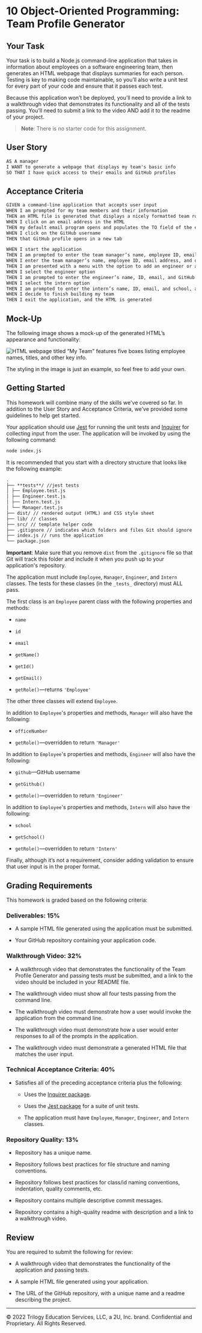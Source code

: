 # 10 Object-Oriented Programming: Team Profile Generator

## Your Task

Your task is to build a Node.js command-line application that takes in information about employees on a software engineering team, then generates an HTML webpage that displays summaries for each person. Testing is key to making code maintainable, so you’ll also write a unit test for every part of your code and ensure that it passes each test.

Because this application won’t be deployed, you’ll need to provide a link to a walkthrough video that demonstrates its functionality and all of the tests passing. You’ll need to submit a link to the video AND add it to the readme of your project.

> **Note**: There is no starter code for this assignment.

## User Story

```md
AS A manager
I WANT to generate a webpage that displays my team's basic info
SO THAT I have quick access to their emails and GitHub profiles
```

## Acceptance Criteria

```md
GIVEN a command-line application that accepts user input
WHEN I am prompted for my team members and their information
THEN an HTML file is generated that displays a nicely formatted team roster based on user input
WHEN I click on an email address in the HTML
THEN my default email program opens and populates the TO field of the email with the address
WHEN I click on the GitHub username
THEN that GitHub profile opens in a new tab

WHEN I start the application
THEN I am prompted to enter the team manager’s name, employee ID, email address, and office number
WHEN I enter the team manager’s name, employee ID, email address, and office number
THEN I am presented with a menu with the option to add an engineer or an intern or to finish building my team
WHEN I select the engineer option
THEN I am prompted to enter the engineer’s name, ID, email, and GitHub username, and I am taken back to the menu
WHEN I select the intern option
THEN I am prompted to enter the intern’s name, ID, email, and school, and I am taken back to the menu
WHEN I decide to finish building my team
THEN I exit the application, and the HTML is generated
```

## Mock-Up

The following image shows a mock-up of the generated HTML’s appearance and functionality:

![HTML webpage titled “My Team” features five boxes listing employee names, titles, and other key info.](./Assets/10-object-oriented-programming-homework-demo.png)

The styling in the image is just an example, so feel free to add your own.

## Getting Started

This homework will combine many of the skills we've covered so far. In addition to the User Story and Acceptance Criteria, we’ve provided some guidelines to help get started.

Your application should use [Jest](https://www.npmjs.com/package/jest) for running the unit tests and [Inquirer](https://www.npmjs.com/package/inquirer) for collecting input from the user. The application will be invoked by using the following command:

```bash
node index.js
```

It is recommended that you start with a directory structure that looks like the following example:

```md
.
├── **tests**/ //jest tests
│ ├── Employee.test.js
│ ├── Engineer.test.js
│ ├── Intern.test.js
│ └── Manager.test.js
├── dist/ // rendered output (HTML) and CSS style sheet  
├── lib/ // classes
├── src/ // template helper code
├── .gitignore // indicates which folders and files Git should ignore
├── index.js // runs the application
└── package.json
```

**Important**: Make sure that you remove `dist` from the `.gitignore` file so that Git will track this folder and include it when you push up to your application's repository.

The application must include `Employee`, `Manager`, `Engineer`, and `Intern` classes. The tests for these classes (in the `_tests_` directory) must ALL pass.

The first class is an `Employee` parent class with the following properties and methods:

-   `name`

-   `id`

-   `email`

-   `getName()`

-   `getId()`

-   `getEmail()`

-   `getRole()`&mdash;returns `'Employee'`

The other three classes will extend `Employee`.

In addition to `Employee`'s properties and methods, `Manager` will also have the following:

-   `officeNumber`

-   `getRole()`&mdash;overridden to return `'Manager'`

In addition to `Employee`'s properties and methods, `Engineer` will also have the following:

-   `github`&mdash;GitHub username

-   `getGithub()`

-   `getRole()`&mdash;overridden to return `'Engineer'`

In addition to `Employee`'s properties and methods, `Intern` will also have the following:

-   `school`

-   `getSchool()`

-   `getRole()`&mdash;overridden to return `'Intern'`

Finally, although it’s not a requirement, consider adding validation to ensure that user input is in the proper format.

## Grading Requirements

This homework is graded based on the following criteria:

### Deliverables: 15%

-   A sample HTML file generated using the application must be submitted.

-   Your GitHub repository containing your application code.

### Walkthrough Video: 32%

-   A walkthrough video that demonstrates the functionality of the Team Profile Generator and passing tests must be submitted, and a link to the video should be included in your README file.

-   The walkthrough video must show all four tests passing from the command line.

-   The walkthrough video must demonstrate how a user would invoke the application from the command line.

-   The walkthrough video must demonstrate how a user would enter responses to all of the prompts in the application.

-   The walkthrough video must demonstrate a generated HTML file that matches the user input.

### Technical Acceptance Criteria: 40%

-   Satisfies all of the preceding acceptance criteria plus the following:

    -   Uses the [Inquirer package](https://www.npmjs.com/package/inquirer).

    -   Uses the [Jest package](https://www.npmjs.com/package/jest) for a suite of unit tests.

    -   The application must have `Employee`, `Manager`, `Engineer`, and `Intern` classes.

### Repository Quality: 13%

-   Repository has a unique name.

-   Repository follows best practices for file structure and naming conventions.

-   Repository follows best practices for class/id naming conventions, indentation, quality comments, etc.

-   Repository contains multiple descriptive commit messages.

-   Repository contains a high-quality readme with description and a link to a walkthrough video.

## Review

You are required to submit the following for review:

-   A walkthrough video that demonstrates the functionality of the application and passing tests.

-   A sample HTML file generated using your application.

-   The URL of the GitHub repository, with a unique name and a readme describing the project.

---

© 2022 Trilogy Education Services, LLC, a 2U, Inc. brand. Confidential and Proprietary. All Rights Reserved.
